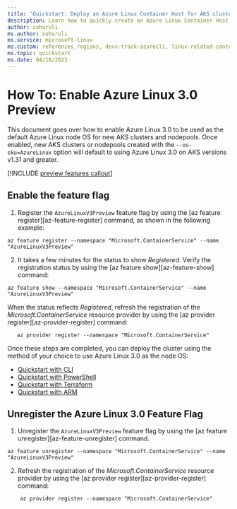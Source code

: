 ```yaml
---
title: 'Quickstart: Deploy an Azure Linux Container Host for AKS cluster by using the Azure CLI'
description: Learn how to quickly create an Azure Linux Container Host for AKS cluster using the Azure CLI.
author: suhuruli
ms.author: suhuruli
ms.service: microsoft-linux
ms.custom: references_regions, devx-track-azurecli, linux-related-content
ms.topic: quickstart
ms.date: 04/18/2023
---
```


# How To: Enable Azure Linux 3.0 Preview 

This document goes over how to enable Azure Linux 3.0 to be used as the default Azure Linux node OS for new AKS clusters and nodepools. Once enabled, new AKS clusters or nodepools created with the `--os-sku=AzureLinux` option will default to using Azure Linux 3.0 on AKS versions v1.31 and greater. 

[!INCLUDE [preview features callout](~/reusable-content/ce-skilling/azure/includes/aks/includes/preview/preview-callout.md)]

## Enable the feature flag

1. Register the `AzureLinuxV3Preview` feature flag by using the [az feature register][az-feature-register] command, as shown in the following example:

  ```azurecli-interactive
  az feature register --namespace "Microsoft.ContainerService" --name "AzureLinuxV3Preview"
  ```

2. It takes a few minutes for the status to show *Registered*. Verify the registration status by using the [az feature show][az-feature-show] command:

  ```azurecli-interactive
  az feature show --namespace "Microsoft.ContainerService" --name "AzureLinuxV3Preview"
  ```

When the status reflects *Registered*, refresh the registration of the *Microsoft.ContainerService* resource provider by using the [az provider register][az-provider-register] command:

   ```azurecli-interactive
      az provider register --namespace "Microsoft.ContainerService"
   ```

Once these steps are completed, you can deploy the cluster using the method of your choice to use Azure Linux 3.0 as the node OS: 

- [Quickstart with CLI](./quickstart-azure-cli.md)
- [Quickstart with PowerShell](./quickstart-azure-powershell.md)
- [Quickstart with Terraform](./quickstart-terraform.md)
- [Quickstart with ARM](./quickstart-azure-resource-manager-template.md)

## Unregister the Azure Linux 3.0 Feature Flag

1. Unregister the `AzureLinuxV3Preview` feature flag by using the [az feature unregister][az-feature-unregister] command. 

```azurecli-interactive
az feature unregister --namespace "Microsoft.ContainerService" --name "AzureLinuxV3Preview"
```

2. Refresh the registration of the *Microsoft.ContainerService* resource provider by using the [az provider register][az-provider-register] command:

```azurecli-interactive
    az provider register --namespace "Microsoft.ContainerService"
```